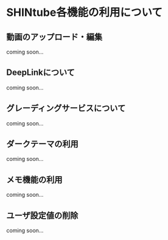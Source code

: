 # SHINtube各機能の利用について

## 動画のアップロード・編集
coming soon...

## DeepLinkについて
coming soon...

## グレーディングサービスについて
coming soon...

## ダークテーマの利用
coming soon...

## メモ機能の利用
coming soon...

## ユーザ設定値の削除
coming soon...
